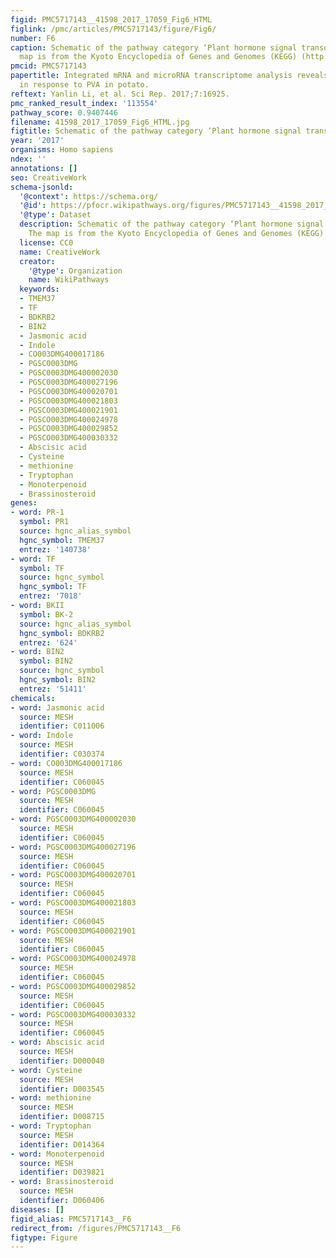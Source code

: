 ```yaml
---
figid: PMC5717143__41598_2017_17059_Fig6_HTML
figlink: /pmc/articles/PMC5717143/figure/Fig6/
number: F6
caption: Schematic of the pathway category ‘Plant hormone signal transduction’. The
  map is from the Kyoto Encyclopedia of Genes and Genomes (KEGG) (http://www.genome.jp/kegg/).
pmcid: PMC5717143
papertitle: Integrated mRNA and microRNA transcriptome analysis reveals miRNA regulation
  in response to PVA in potato.
reftext: Yanlin Li, et al. Sci Rep. 2017;7:16925.
pmc_ranked_result_index: '113554'
pathway_score: 0.9407446
filename: 41598_2017_17059_Fig6_HTML.jpg
figtitle: Schematic of the pathway category ‘Plant hormone signal transduction’
year: '2017'
organisms: Homo sapiens
ndex: ''
annotations: []
seo: CreativeWork
schema-jsonld:
  '@context': https://schema.org/
  '@id': https://pfocr.wikipathways.org/figures/PMC5717143__41598_2017_17059_Fig6_HTML.html
  '@type': Dataset
  description: Schematic of the pathway category ‘Plant hormone signal transduction’.
    The map is from the Kyoto Encyclopedia of Genes and Genomes (KEGG) (http://www.genome.jp/kegg/).
  license: CC0
  name: CreativeWork
  creator:
    '@type': Organization
    name: WikiPathways
  keywords:
  - TMEM37
  - TF
  - BDKRB2
  - BIN2
  - Jasmonic acid
  - Indole
  - CO003DMG400017186
  - PGSC0003DMG
  - PGSC0003DMG400002030
  - PGSC0003DMG400027196
  - PGSCO003DMG400020701
  - PGSCO003DMG400021803
  - PGSCO003DMG400021901
  - PGSCO003DMG400024978
  - PGSCO003DMG400029852
  - PGSCO003DMG400030332
  - Abscisic acid
  - Cysteine
  - methionine
  - Tryptophan
  - Monoterpenoid
  - Brassinosteroid
genes:
- word: PR-1
  symbol: PR1
  source: hgnc_alias_symbol
  hgnc_symbol: TMEM37
  entrez: '140738'
- word: TF
  symbol: TF
  source: hgnc_symbol
  hgnc_symbol: TF
  entrez: '7018'
- word: BKII
  symbol: BK-2
  source: hgnc_alias_symbol
  hgnc_symbol: BDKRB2
  entrez: '624'
- word: BIN2
  symbol: BIN2
  source: hgnc_symbol
  hgnc_symbol: BIN2
  entrez: '51411'
chemicals:
- word: Jasmonic acid
  source: MESH
  identifier: C011006
- word: Indole
  source: MESH
  identifier: C030374
- word: CO003DMG400017186
  source: MESH
  identifier: C060045
- word: PGSC0003DMG
  source: MESH
  identifier: C060045
- word: PGSC0003DMG400002030
  source: MESH
  identifier: C060045
- word: PGSC0003DMG400027196
  source: MESH
  identifier: C060045
- word: PGSCO003DMG400020701
  source: MESH
  identifier: C060045
- word: PGSCO003DMG400021803
  source: MESH
  identifier: C060045
- word: PGSCO003DMG400021901
  source: MESH
  identifier: C060045
- word: PGSCO003DMG400024978
  source: MESH
  identifier: C060045
- word: PGSCO003DMG400029852
  source: MESH
  identifier: C060045
- word: PGSCO003DMG400030332
  source: MESH
  identifier: C060045
- word: Abscisic acid
  source: MESH
  identifier: D000040
- word: Cysteine
  source: MESH
  identifier: D003545
- word: methionine
  source: MESH
  identifier: D008715
- word: Tryptophan
  source: MESH
  identifier: D014364
- word: Monoterpenoid
  source: MESH
  identifier: D039821
- word: Brassinosteroid
  source: MESH
  identifier: D060406
diseases: []
figid_alias: PMC5717143__F6
redirect_from: /figures/PMC5717143__F6
figtype: Figure
---
```

